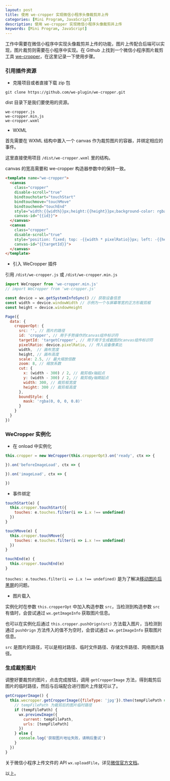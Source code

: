 ```yaml
---
layout: post
title: 使用 we-cropper 实现微信小程序头像裁剪并上传
categories: [Mini Program, JavaScript]
description: 使用 we-cropper 实现微信小程序头像裁剪并上传
keywords: [Mini Program, JavaScript]
---
```


工作中需要在微信小程序中实现头像裁剪并上传的功能，图片上传配合后端可以实现，图片裁剪则需要在小程序中实现。在 Github 上找到一个微信小程序图片裁剪工具 [we-cropper](https://github.com/we-plugin/we-cropper)，在这里记录一下使用步骤。

### 引用插件资源

- 克隆项目或者直接下载 zip 包

```
git clone https://github.com/we-plugin/we-cropper.git
```

dist 目录下是我们要使用的资源。

```
we-cropper.js
we-cropper.min.js
we-cropper.wxml
```

- WXML

首先需要在 WXML 结构中置入一个 canvas 作为裁剪图片的容器，并绑定相应的事件。

这里直接使用项目 `/dist/we-cropper.wxml` 里的结构。

canvas 的宽高需要和 we-cropper 构造器参数中的保持一致。

```html
<template name="we-cropper">
  <canvas
    class="cropper"
    disable-scroll="true"
    bindtouchstart="touchStart"
    bindtouchmove="touchMove"
    bindtouchend="touchEnd"
    style="width:{{width}}px;height:{{height}}px;background-color: rgba(0, 0, 0, 0.8)"
    canvas-id="{{id}}">
  </canvas>
  <canvas
    class="cropper"
    disable-scroll="true"
    style="position: fixed; top: -{{width * pixelRatio}}px; left: -{{height * pixelRatio}}px; width:{{width * pixelRatio}}px;height:{{height * pixelRatio}}px;"
    canvas-id="{{targetId}}">
  </canvas>
</template>
```

- 引入 WeCropper 插件

引用 `/dist/we-cropper.js` 或 `/dist/we-cropper.min.js`

```js
import WeCropper from 'we-cropper.min.js'
// import WeCropper from 'we-cropper.js'

const device = wx.getSystemInfoSync() // 获取设备信息
const width = device.windowWidth // 示例为一个与屏幕等宽的正方形裁剪框
const height = device.windowHeight

Page({
  data: {
    cropperOpt: {
      src: '', // 图片的路径
      id: 'cropper', // 用于手势操作的canvas组件标识符
      targetId: 'targetCropper', // 用于用于生成截图的canvas组件标识符
      pixelRatio: device.pixelRatio, // 传入设备像素比
      width,  // 画布宽度
      height, // 画布高度
      scale: 2.5, // 最大缩放倍数
      zoom: 8, // 缩放系数
      cut: {
        x: (width - 300) / 2, // 裁剪框x轴起点
        y: (width - 300) / 2, // 裁剪框y轴期起点
        width: 300, // 裁剪框宽度
        height: 300 // 裁剪框高度
      },
      boundStyle: {
        mask: 'rgba(0, 0, 0, 0.8)'
      }
    }
  }
})
```

### WeCropper 实例化

- 在 onload 中实例化

```js
this.cropper = new WeCropper(this.cropperOpt).on('ready', ctx => {

}).on('beforeImageLoad', ctx => {

}).on('imageLoad', ctx => {

})
```

- 事件绑定

```js
touchStart(e) {
  this.cropper.touchStart({
    touches: e.touches.filter(i => i.x !== undefined)
  })
}

touchMove(e) {
  this.cropper.touchMove({
    touches: e.touches.filter(i => i.x !== undefined)
  })
}

touchEnd(e) {
  this.cropper.touchEnd(e)
}
```

`touches: e.touches.filter(i => i.x !== undefined)` 是为了解决[移动图片后黑屏](https://github.com/we-plugin/we-cropper/issues/41)的问题。

- 图片载入

实例化时在参数 `this.cropperOpt` 中加入构造参数 `src`，当检测到构造参数 `src` 有值时，会尝试通过 `wx.getImageInfo` 获取图片信息。

也可以在实例化后通过 `this.cropper.pushOrign(src)` 方法载入图片，当检测到通过 `pushOrign` 方法传入的值不为空时，会尝试通过 `wx.getImageInfo` 获取图片信息。

`src` 是图片的路径，可以是相对路径、临时文件路径、存储文件路径、网络图片路径。

### 生成裁剪图片

调整好要裁剪的图片，点击完成按钮，调用 `getCropperImage` 方法，得到裁剪后图片的临时路径，然后与后端配合进行图片上传就可以了。

```js
getCropperImage() {
  this.wecropper.getCropperImage({fileType: 'jpg'}).then(tempFilePath => {
    // tempFilePath 为裁剪后的图片临时路径
    if (tempFilePath) {
      wx.previewImage({
        current: tempFilePath,
        urls: [tempFilePath]
      })
    } else {
      console.log('获取图片地址失败，请稍后重试')
    }
  })
}
```

关于微信小程序上传文件的 API `wx.uploadFile`，详见[微信官方文档](https://developers.weixin.qq.com/miniprogram/dev/api/network/upload/wx.uploadFile.html)。

以上。
